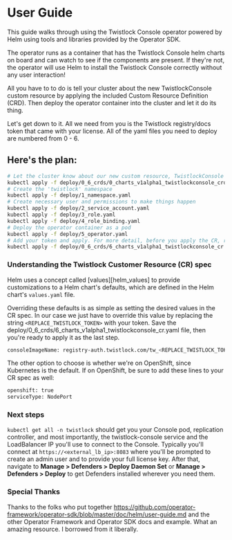 # User Guide

This guide walks through using the Twistlock Console operator 
powered by Helm using tools and libraries provided by the Operator SDK.

The operator runs as a container that has the Twistlock Console helm charts on board
and can watch to see if the components are present. If they're not, the
operator will use Helm to install the Twistlock Console correctly without
any user interaction!

All you have to to do is tell your cluster about the new TwistlockConsole custom resource by
applying the included Custom Resource Definition (CRD). Then deploy the operator
container into the cluster and let it do its thing.

Let's get down to it. All we need from you is the Twistlock registry/docs token
that came with your license. All of the yaml files you need to deploy are numbered from
0 - 6.

##  Here's the plan:

```sh
# Let the cluster know about our new custom resource, TwistlockConsole
kubectl apply -f deploy/0_6_crds/0_charts_v1alpha1_twistlockconsole_crd.yaml
# Create the 'twistlock' namespace
kubectl apply -f deploy/1_namespace.yaml
# Create necessary user and permissions to make things happen
kubectl apply -f deploy/2_service_account.yaml 
kubectl apply -f deploy/3_role.yaml
kubectl apply -f deploy/4_role_binding.yaml
# Deploy the operator container as a pod
kubectl apply -f deploy/5_operator.yaml
# Add your token and apply. For more detail, before you apply the CR, read the note below
kubectl apply -f deploy/0_6_crds/6_charts_v1alpha1_twistlockconsole_cr.yaml
``` 


### Understanding the Twistlock Customer Resource (CR) spec

Helm uses a concept called [values][helm_values] to provide customizations
to a Helm chart's defaults, which are defined in the Helm chart's `values.yaml`
file.

Overriding these defaults is as simple as setting the desired values in the CR
spec. In our case we just have to override this value by replacing the string
`<REPLACE_TWISTLOCK_TOKEN>` with your token. Save the deploy/0_6_crds/6_charts_v1alpha1_twistlockconsole_cr.yaml
file, then you're ready to apply it as the last step.

```sh
consoleImageName: registry-auth.twistlock.com/tw_<REPLACE_TWISTLOCK_TOKEN>/twistlock/console:console_19_03_317
``` 

The other option to choose is whether we're on OpenShift, since Kubernetes is the default. If on OpenShift, be sure to add these lines to your CR spec as well:

```sh
openshift: true
serviceType: NodePort
```

### Next steps

`kubectl get all -n twistlock` should get you your Console pod, replication controller, and most importantly, the twistlock-console service and the LoadBalancer IP you'll use to connect to the Console. Typically you'll connect at `https://<external_lb_ip>:8083` where you'll be prompted to create an admin user and to provide your full license key. After that, navigate to **Manage > Defenders > Deploy Daemon Set** or **Manage > Defenders > Deploy** to get Defenders installed wherever you need them.

### Special Thanks

Thanks to the folks who put together https://github.com/operator-framework/operator-sdk/blob/master/doc/helm/user-guide.md and the other Operator Framework and Operator SDK docs and example. What an amazing resource. I borrowed from it liberally.
